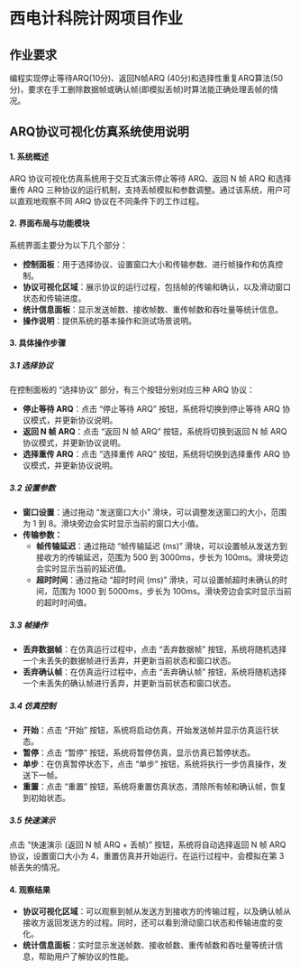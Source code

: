 # 西电计科院计网项目作业

## 作业要求

编程实现停止等待ARQ(10分)、返回N帧ARQ (40分)和选择性重复ARQ算法(50分)，要求在手工删除数据帧或确认帧(即模拟丢帧)时算法能正确处理丢帧的情况。

## ARQ协议可视化仿真系统使用说明

#### 1. 系统概述

ARQ 协议可视化仿真系统用于交互式演示停止等待 ARQ、返回 N 帧 ARQ 和选择重传 ARQ 三种协议的运行机制，支持丢帧模拟和参数调整。通过该系统，用户可以直观地观察不同 ARQ 协议在不同条件下的工作过程。

#### 2. 界面布局与功能模块

系统界面主要分为以下几个部分：

- **控制面板**：用于选择协议、设置窗口大小和传输参数、进行帧操作和仿真控制。
- **协议可视化区域**：展示协议的运行过程，包括帧的传输和确认，以及滑动窗口状态和传输进度。
- **统计信息面板**：显示发送帧数、接收帧数、重传帧数和吞吐量等统计信息。
- **操作说明**：提供系统的基本操作和测试场景说明。

#### 3. 具体操作步骤

##### 3.1 选择协议

在控制面板的 “选择协议” 部分，有三个按钮分别对应三种 ARQ 协议：

- **停止等待 ARQ**：点击 “停止等待 ARQ” 按钮，系统将切换到停止等待 ARQ 协议模式，并更新协议说明。
- **返回 N 帧 ARQ**：点击 “返回 N 帧 ARQ” 按钮，系统将切换到返回 N 帧 ARQ 协议模式，并更新协议说明。
- **选择重传 ARQ**：点击 “选择重传 ARQ” 按钮，系统将切换到选择重传 ARQ 协议模式，并更新协议说明。

##### 3.2 设置参数

- **窗口设置**：通过拖动 “发送窗口大小” 滑块，可以调整发送窗口的大小，范围为 1 到 8。滑块旁边会实时显示当前的窗口大小值。
- **传输参数：**
  - **帧传输延迟**：通过拖动 “帧传输延迟 (ms)” 滑块，可以设置帧从发送方到接收方的传输延迟，范围为 500 到 3000ms，步长为 100ms。滑块旁边会实时显示当前的延迟值。
  - **超时时间**：通过拖动 “超时时间 (ms)” 滑块，可以设置帧超时未确认的时间，范围为 1000 到 5000ms，步长为 100ms。滑块旁边会实时显示当前的超时时间值。

##### 3.3 帧操作

- **丢弃数据帧**：在仿真运行过程中，点击 “丢弃数据帧” 按钮，系统将随机选择一个未丢失的数据帧进行丢弃，并更新当前状态和窗口状态。
- **丢弃确认帧**：在仿真运行过程中，点击 “丢弃确认帧” 按钮，系统将随机选择一个未丢失的确认帧进行丢弃，并更新当前状态和窗口状态。

##### 3.4 仿真控制

- **开始**：点击 “开始” 按钮，系统将启动仿真，开始发送帧并显示仿真运行状态。
- **暂停**：点击 “暂停” 按钮，系统将暂停仿真，显示仿真已暂停状态。
- **单步**：在仿真暂停状态下，点击 “单步” 按钮，系统将执行一步仿真操作，发送下一帧。
- **重置**：点击 “重置” 按钮，系统将重置仿真状态，清除所有帧和确认帧，恢复到初始状态。

##### 3.5 快速演示

点击 “快速演示 (返回 N 帧 ARQ + 丢帧)” 按钮，系统将自动选择返回 N 帧 ARQ 协议，设置窗口大小为 4，重置仿真并开始运行。在运行过程中，会模拟在第 3 帧丢失的情况。

#### 4. 观察结果

- **协议可视化区域**：可以观察到帧从发送方到接收方的传输过程，以及确认帧从接收方返回发送方的过程。同时，还可以看到滑动窗口状态和传输进度的变化。
- **统计信息面板**：实时显示发送帧数、接收帧数、重传帧数和吞吐量等统计信息，帮助用户了解协议的性能。

